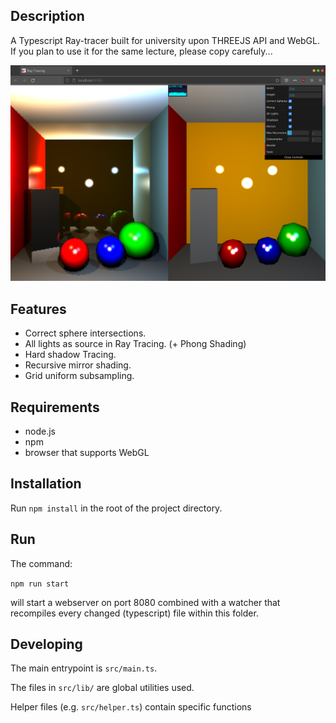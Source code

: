 ## Description

A Typescript Ray-tracer built for university upon THREEJS API and WebGL. If you plan to use it for the same lecture, please copy carefuly...


![screenshot](https://github.com/OSMaxwell/TS-RAYTracer/blob/main/img/Screenshot.png?raw=true)

## Features 

- Correct sphere intersections. 
- All lights as source in Ray Tracing. (+ Phong Shading)
- Hard shadow Tracing.
- Recursive mirror shading.
- Grid uniform subsampling.


## Requirements

* node.js
* npm
* browser that supports WebGL


## Installation

Run `npm install` in the root of the project directory.


## Run

The command:

`npm run start`

will start a webserver on port 8080 combined with a watcher that recompiles every changed (typescript) file within this folder.


## Developing

The main entrypoint is `src/main.ts`.

The files in `src/lib/` are global utilities used.

Helper files (e.g. `src/helper.ts`) contain specific functions
